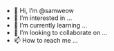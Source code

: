 - 👋 Hi, I’m @samweow
- 👀 I’m interested in ...
- 🌱 I’m currently learning ...
- 💞️ I’m looking to collaborate on ...
- 📫 How to reach me ...

<!---
samweow/samweow is a ✨ special ✨ repository because its `README.md` (this file) appears on your GitHub profile.
You can click the Preview link to take a look at your changes.
--->
